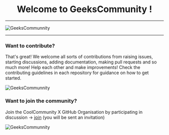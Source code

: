 <div align="center">
    <h1>
        Welcome to GeeksCommunity !
    </h1> 
</div> 

---

![GeeksCommunnity](https://cdn.jsdelivr.net/gh/geekscommunity/.github@main/image/page-1.png)

---

### Want to contribute?

That's great! We welcome all sorts of contributions from raising issues, starting discussions, adding documentation, making pull requests and so much more! Help each other and make improvements!
Check the contributing guidelines in each repository for guidance on how to get started.

 
![GeeksCommunnity](https://cdn.jsdelivr.net/gh/geekscommunity/.github@main/image/page-2.png)

 

### Want to join the community?
Join the CoolCommunity X GitHub Organisation by participating in discussion -> [join](https://github.com/orgs/coolcommunityx/discussions/1) (you will be sent an invitation)


![GeeksCommunnity](https://cdn.jsdelivr.net/gh/geekscommunity/.github@main/image/page-3.png)
